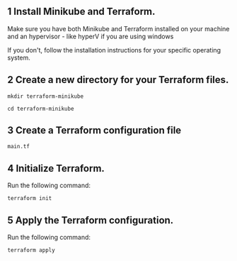 ## 1 Install Minikube and Terraform. 

Make sure you have both Minikube and Terraform installed on your machine and an hypervisor - like hyperV if you are using windows

If you don't, follow the installation instructions for your specific operating system.

## 2 Create a new directory for your Terraform files.

`mkdir terraform-minikube`

`cd terraform-minikube`

## 3 Create a Terraform configuration file

`main.tf`

## 4 Initialize Terraform.

Run the following command:

`terraform init`

## 5 Apply the Terraform configuration.

Run the following command:

`terraform apply`
